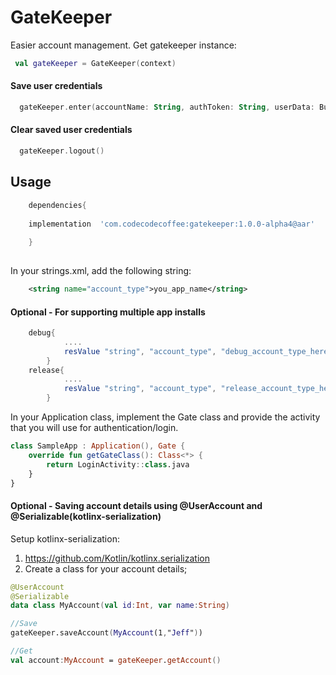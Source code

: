 # GateKeeper
 Easier account management. 
 Get gatekeeper instance:
 
 ``` kotlin
  val gateKeeper = GateKeeper(context)
```

#### Save user credentials
``` kotlin
  gateKeeper.enter(accountName: String, authToken: String, userData: Bundle?) 
  ```
#### Clear saved user credentials
``` kotlin
  gateKeeper.logout()
```
## Usage
```groovy
    dependencies{
    
    implementation  'com.codecodecoffee:gatekeeper:1.0.0-alpha4@aar'
      
    }
  
   ```
In your strings.xml, add the following string:
```xml
    <string name="account_type">you_app_name</string>
```
#### Optional - For supporting multiple app installs
``` groovy
    debug{
            ....
            resValue "string", "account_type", "debug_account_type_here"
        }
    release{
            ....
            resValue "string", "account_type", "release_account_type_here"
        }
```


In your Application class, implement the Gate class and provide the activity that you will use for authentication/login.
```kotlin
class SampleApp : Application(), Gate {
    override fun getGateClass(): Class<*> {
        return LoginActivity::class.java
    }
}

```


#### Optional - Saving account details using @UserAccount and @Serializable(kotlinx-serialization)
Setup kotlinx-serialization:
1. https://github.com/Kotlin/kotlinx.serialization
2. Create a class for your account details;
```kotlin
@UserAccount
@Serializable
data class MyAccount(val id:Int, var name:String)

//Save
gateKeeper.saveAccount(MyAccount(1,"Jeff"))

//Get
val account:MyAccount = gateKeeper.getAccount()

```